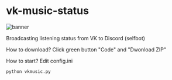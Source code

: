 # vk-music-status
![banner](https://static.integromat.com/img/templates/7017.png)

Broadcasting listening status from VK to Discord (selfbot)

How to download? Click green button "Code" and "Dwonload ZIP"

How to start?
Edit config.ini
```cmd
python vkmusic.py
```
